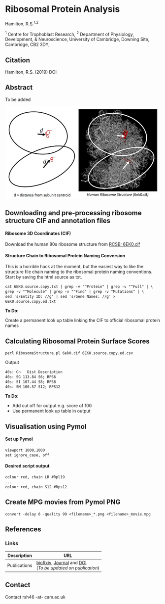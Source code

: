 # Ribosomal Protein Analysis
Hamilton, R.S.<sup>1,2</sup>

<sup>1</sup> Centre for Trophoblast Research,
<sup>2</sup> Department of Physiology, Development, & Neuroscience, University of Cambridge, Downing Site, Cambridge, CB2 3DY,


## Citation ##
Hamilton, R.S. (2019) DOI

## Abstract ##

To be added

<center><img src="Images/ribosome_intro.jpg" width="500"></center>

## Downloading and pre-processing ribosome structure CIF and annotation files ##

#### Ribosome 3D Coordinates (CIF) ####

Download the human 80s ribosome structure from [RCSB: 6EK0.cif](https://files.rcsb.org/download/6EK0.cif)

#### Structure Chain to Ribosomal Protein Naming Conversion  ####

This is a horrible hack at the moment, but the easiest way to like the structure file chain naming to the ribosomal protein naming conventions. Start by saving the html source as txt.

    cat 6EK0.source.copy.txt | grep -v "^Protein" | grep -v "^Full" | \
    grep -v "^Molecule" | grep -v "^Find" | grep -v "Mutations" | \
    sed 's/Entity ID: //g' | sed 's/Gene Names: //g' > 6EK0.source.copy.ed.txt

<b>To Do:</b>

Create a permanent look up table linking the CIF to official ribosomal protein names


## Calculating Ribosomal Protein Surface Scores ##

    perl RibosomeStructure.pl 6ek0.cif 6EK0.source.copy.ed.csv

Output

    40s: Cn   Dist Description
    40s: SG 113.84 S6; RPS6
    40s: SI 107.44 S8; RPS8
    40s: SM 100.57 S12; RPS12

<b>To Do:</b>

* Add cut off for output e.g. score of 100
* Use permanent look up table in output


## Visualisation using Pymol ##

#### Set up Pymol ####
    viewport 1000,1000
    set ignore_case, off

#### Desired script output ####

    colour red, chain LR #Rpl19
    ...
    colour red, chain S12 #Rps12


## Create MPG movies from Pymol PNG ##

 ````
 convert -delay 6 -quality 99 <filename>_*.png <filename>_movie.mpg
 ````

## References ##



### Links ###

Description   | URL
------------- | ----------
Publications  | [bioRxiv](http://), [Journal](http://) and [DOI](http://) <br>(<i>To be updated on publication</i>)

## Contact ##

Contact rsh46 -at- cam.ac.uk
